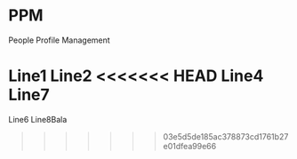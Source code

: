 PPM
===

People Profile Management

Line1
Line2
<<<<<<< HEAD
Line4
Line7
=======
Line6
Line8Bala
>>>>>>> 03e5d5de185ac378873cd1761b27e01dfea99e66
